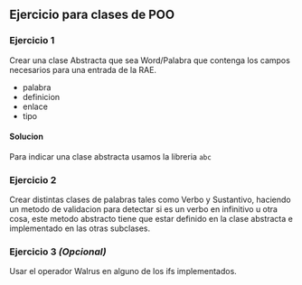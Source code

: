 ## Ejercicio para clases de POO


### Ejercicio 1

Crear una clase Abstracta que sea Word/Palabra que contenga  los campos necesarios para una entrada de la RAE.
  - palabra
  - definicion
  - enlace
  - tipo

#### Solucion

Para indicar una clase abstracta usamos la libreria `abc`

### Ejercicio 2

Crear distintas clases de palabras tales como Verbo y Sustantivo, haciendo un metodo de validacion para detectar si es un verbo en infinitivo u otra cosa, este metodo abstracto tiene que estar definido en la clase abstracta e implementado en las otras subclases.

### Ejercicio 3 _(Opcional)_

Usar el operador Walrus en alguno de los ifs implementados.
